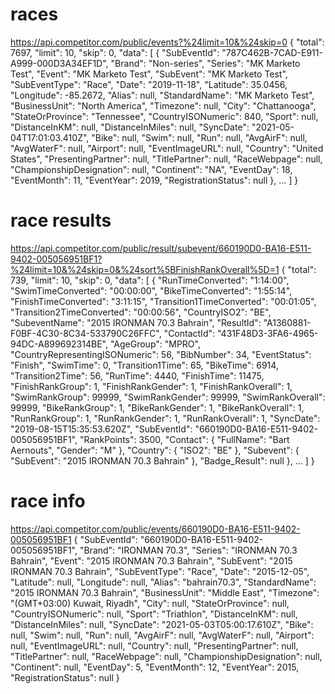 # races
https://api.competitor.com/public/events?%24limit=10&%24skip=0
{
    "total": 7697,
    "limit": 10,
    "skip": 0,
    "data": [
        {
            "SubEventId": "787C462B-7CAD-E911-A999-000D3A34EF1D",
            "Brand": "Non-series",
            "Series": "MK Marketo Test",
            "Event": "MK Marketo Test",
            "SubEvent": "MK Marketo Test",
            "SubEventType": "Race",
            "Date": "2019-11-18",
            "Latitude": 35.0456,
            "Longitude": -85.2672,
            "Alias": null,
            "StandardName": "MK Marketo Test",
            "BusinessUnit": "North America",
            "Timezone": null,
            "City": "Chattanooga",
            "StateOrProvince": "Tennessee",
            "CountryISONumeric": 840,
            "Sport": null,
            "DistanceInKM": null,
            "DistanceInMiles": null,
            "SyncDate": "2021-05-04T17:01:03.410Z",
            "Bike": null,
            "Swim": null,
            "Run": null,
            "AvgAirF": null,
            "AvgWaterF": null,
            "Airport": null,
            "EventImageURL": null,
            "Country": "United States",
            "PresentingPartner": null,
            "TitlePartner": null,
            "RaceWebpage": null,
            "ChampionshipDesignation": null,
            "Continent": "NA",
            "EventDay": 18,
            "EventMonth": 11,
            "EventYear": 2019,
            "RegistrationStatus": null
        },
        ...
    ]
}

# race results
https://api.competitor.com/public/result/subevent/660190D0-BA16-E511-9402-005056951BF1?%24limit=10&%24skip=0&%24sort%5BFinishRankOverall%5D=1
{
    "total": 739,
    "limit": 10,
    "skip": 0,
    "data": [
        {
            "RunTimeConverted": "1:14:00",
            "SwimTimeConverted": "00:00:00",
            "BikeTimeConverted": "1:55:14",
            "FinishTimeConverted": "3:11:15",
            "Transition1TimeConverted": "00:01:05",
            "Transition2TimeConverted": "00:00:56",
            "CountryISO2": "BE",
            "SubeventName": "2015 IRONMAN 70.3 Bahrain",
            "ResultId": "A1360881-F0BF-4C30-8C34-533790C26FFC",
            "ContactId": "431F48D3-3FA6-4965-94DC-A899692314BE",
            "AgeGroup": "MPRO",
            "CountryRepresentingISONumeric": 56,
            "BibNumber": 34,
            "EventStatus": "Finish",
            "SwimTime": 0,
            "Transition1Time": 65,
            "BikeTime": 6914,
            "Transition2Time": 56,
            "RunTime": 4440,
            "FinishTime": 11475,
            "FinishRankGroup": 1,
            "FinishRankGender": 1,
            "FinishRankOverall": 1,
            "SwimRankGroup": 99999,
            "SwimRankGender": 99999,
            "SwimRankOverall": 99999,
            "BikeRankGroup": 1,
            "BikeRankGender": 1,
            "BikeRankOverall": 1,
            "RunRankGroup": 1,
            "RunRankGender": 1,
            "RunRankOverall": 1,
            "SyncDate": "2019-08-15T15:35:53.620Z",
            "SubEventId": "660190D0-BA16-E511-9402-005056951BF1",
            "RankPoints": 3500,
            "Contact": {
                "FullName": "Bart Aernouts",
                "Gender": "M"
            },
            "Country": {
                "ISO2": "BE"
            },
            "Subevent": {
                "SubEvent": "2015 IRONMAN 70.3 Bahrain"
            },
            "Badge_Result": null
        },
        ...
    ]
}

# race info
https://api.competitor.com/public/events/660190D0-BA16-E511-9402-005056951BF1
{
    "SubEventId": "660190D0-BA16-E511-9402-005056951BF1",
    "Brand": "IRONMAN 70.3",
    "Series": "IRONMAN 70.3 Bahrain",
    "Event": "2015 IRONMAN 70.3 Bahrain",
    "SubEvent": "2015 IRONMAN 70.3 Bahrain",
    "SubEventType": "Race",
    "Date": "2015-12-05",
    "Latitude": null,
    "Longitude": null,
    "Alias": "bahrain70.3",
    "StandardName": "2015 IRONMAN 70.3 Bahrain",
    "BusinessUnit": "Middle East",
    "Timezone": "(GMT+03:00) Kuwait, Riyadh",
    "City": null,
    "StateOrProvince": null,
    "CountryISONumeric": null,
    "Sport": "Triathlon",
    "DistanceInKM": null,
    "DistanceInMiles": null,
    "SyncDate": "2021-05-03T05:00:17.610Z",
    "Bike": null,
    "Swim": null,
    "Run": null,
    "AvgAirF": null,
    "AvgWaterF": null,
    "Airport": null,
    "EventImageURL": null,
    "Country": null,
    "PresentingPartner": null,
    "TitlePartner": null,
    "RaceWebpage": null,
    "ChampionshipDesignation": null,
    "Continent": null,
    "EventDay": 5,
    "EventMonth": 12,
    "EventYear": 2015,
    "RegistrationStatus": null
}